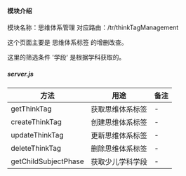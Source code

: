 #### 模块介绍
模块名称：思维体系管理
对应路由：/tr/thinkTagManagement

这个页面主要是 思维体系标签 的增删改查。

这里的筛选条件 '学段' 是根据学科获取的。

##### server.js
方法 | 用途 | 备注
---|--- | ---
getThinkTag | 获取思维体系标签 | -
createThinkTag | 创建思维体系标签 | -
updateThinkTag | 更新思维体系标签 | -
deleteThinkTag | 删除思维体系标签 | -
getChildSubjectPhase | 获取少儿学科学段 | -
